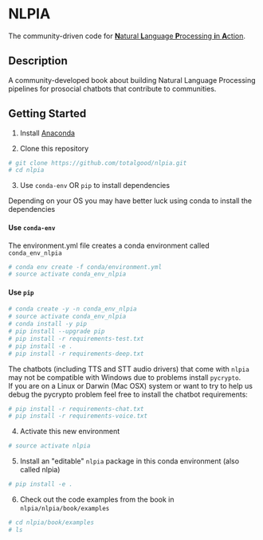 # NLPIA

The community-driven code for [**N**atural **L**anguage **P**rocessing **i**n **A**ction](https://bit.ly/nlpiabook).

## Description

A community-developed book about building Natural Language Processing pipelines for prosocial chatbots that contribute to communities.

## Getting Started

1. Install [Anaconda](https://docs.anaconda.com/anaconda/install/)  

2. Clone this repository

```bash
# git clone https://github.com/totalgood/nlpia.git
# cd nlpia
```

3. Use `conda-env` OR `pip` to install dependencies

Depending on your OS you may have better luck using conda to install the dependencies

#### Use `conda-env`

The environment.yml file creates a conda environment called `conda_env_nlpia`

```bash
# conda env create -f conda/environment.yml
# source activate conda_env_nlpia
```

#### Use `pip`

```bash
# conda create -y -n conda_env_nlpia
# source activate conda_env_nlpia
# conda install -y pip
# pip install --upgrade pip
# pip install -r requirements-test.txt
# pip install -e .
# pip install -r requirements-deep.txt
```

The chatbots (including TTS and STT audio drivers) that come with `nlpia` may not be compatible with Windows due to problems install `pycrypto`.  
If you are on a Linux or Darwin (Mac OSX) system or want to try to help us debug the pycrypto problem feel free to install the chatbot requirements:

```bash
# pip install -r requirements-chat.txt
# pip install -r requirements-voice.txt
```

4. Activate this new environment

```bash
# source activate nlpia
```

5. Install an "editable" `nlpia` package in this conda environment (also called nlpia)

```bash
# pip install -e .
```

6. Check out the code examples from the book in `nlpia/nlpia/book/examples`

```bash
# cd nlpia/book/examples
# ls
```

